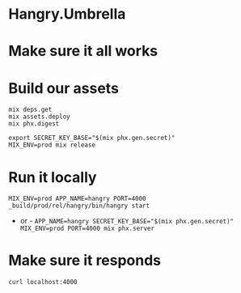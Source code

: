 # Hangry.Umbrella


# Make sure it all works

# Build our assets
```
mix deps.get
mix assets.deploy
mix phx.digest

export SECRET_KEY_BASE="$(mix phx.gen.secret)"
MIX_ENV=prod mix release
```

# Run it locally
`MIX_ENV=prod APP_NAME=hangry PORT=4000 _build/prod/rel/hangry/bin/hangry start`
- or -
`APP_NAME=hangry SECRET_KEY_BASE="$(mix phx.gen.secret)" MIX_ENV=prod PORT=4000 mix phx.server`

# Make sure it responds
`curl localhost:4000`